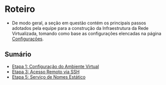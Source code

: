 # Roteiro

- De modo geral, a seção em questão contém os principais passos adotados pela equipe para a construção da Infraestrutura da Rede Virtualizada, tomando como base as configurações elencadas na página [Configurações](https://github.com/pedrohenriquee8/redes-grupo6-914/blob/main/projeto-2b-sred/Configuracoes.md).

<h2>Sumário</h2>

- [Etapa 1: Configuração do Ambiente Virtual](https://github.com/pedrohenriquee8/redes-grupo6-914/blob/main/projeto-2b-sred/Ambiente.md)
- [Etapa 3: Acesso Remoto via SSH](https://github.com/pedrohenriquee8/redes-grupo6-914/blob/main/projeto-2b-sred/AcessoRemoto.md)
- [Etapa 5: Serviço de Nomes Estático](https://github.com/pedrohenriquee8/redes-grupo6-914/blob/main/projeto-2b-sred/ServicoNomesEstatico.md)
